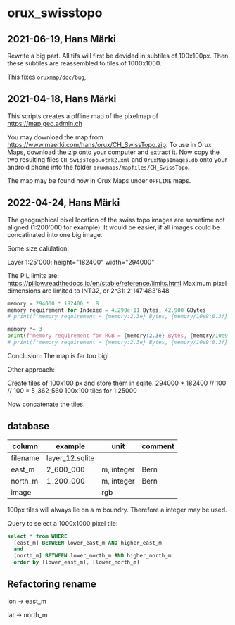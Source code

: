 # orux_swisstopo

## 2021-06-19, Hans Märki

Rewrite a big part. All tifs will first be devided in subtiles of 100x100px.
Then these subtiles are reassembled to tiles of 1000x1000.

This fixes `oruxmap/doc/bug`,


## 2021-04-18, Hans Märki

This scripts creates a offline map of the pixelmap of https://map.geo.admin.ch

You may download the map from https://www.maerki.com/hans/orux/CH_SwissTopo.zip.
To use in Orux Maps, download the zip onto your computer and extract it.
Now copy the two resulting files `CH_SwissTopo.otrk2.xml` and `OruxMapsImages.db` onto your android phone into the folder `oruxmaps/mapfiles/CH_SwissTopo`.

The map may be found now in Orux Maps under `OFFLINE` maps.

## 2022-04-24, Hans Märki

The geographical pixel location of the swiss topo images are sometime not aligned (1:200'000 for example).
It would be easier, if all images could be concatinated into one big image.

Some size calulation:

Layer 1:25'000: height="182400" width="294000"

The PIL limits are:
https://pillow.readthedocs.io/en/stable/reference/limits.html
Maximum pixel dimensions are limited to INT32, or 2^31: 2'147'483'648

```python
memory = 294000 * 182400 *  8
memory requirement for Indexed = 4.290e+11 Bytes, 42.900 GBytes
# print(f"memory requirement = {memory:2.3e} Bytes, {memory/10e9:0.3f} GBytes")

memory *= 3
print(f"memory requirement for RGB = {memory:2.3e} Bytes, {memory/10e9:0.3f} GBytes")
# print(f"memory requirement = {memory:2.3e} Bytes, {memory/10e9:0.3f} GBytes")
```

Conclusion: The map is far too big!

Other approach:

Create tiles of 100x100 px and store them in sqlite.
294000 * 182400 // 100 // 100
= 5_362_560 100x100 tiles for 1:25000

Now concatenate the tiles.

## database

| column | example | unit | comment |
| - | - | - | - |
| filename | layer_12.sqlite |
| east_m | 2_600_000 | m, integer | Bern |
| north_m | 1_200_000 | m, integer | Bern |
| image | | rgb |

100px tiles will always lie on a m boundry. Therefore a integer may be used.

Query to select a 1000x1000 pixel tile:

```sql
select * from WHERE
  [east_m] BETWEEN lower_east_m AND higher_east_m
  and
  [north_m] BETWEEN lower_north_m AND higher_north_m
  order by [lower_east_m], [lower_north_m]
```

## Refactoring rename

lon -> east_m

lat -> north_m


